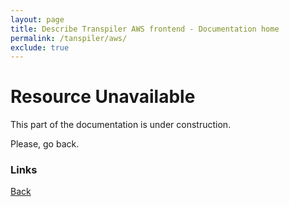 ```yaml
---
layout: page
title: Describe Transpiler AWS frontend - Documentation home
permalink: /tanspiler/aws/
exclude: true
---
```

# Resource Unavailable

This part of the documentation is under construction.

Please, go back.

### Links
[Back](/tanspiler/home/)